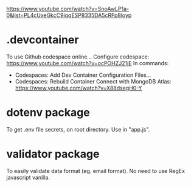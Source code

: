 https://www.youtube.com/watch?v=SnoAwLP1a-0&list=PL4cUxeGkcC9iqqESP8335DA5cRFp8loyp

# .devcontainer
To use Github codespace online... 
Configure codespace: https://www.youtube.com/watch?v=ocPOHZJ21jE
In commands: 
- Codespaces: Add Dev Container Configuration Files...
- Codespaces: Rebuild Container
Connect with MongoDB Atlas: https://www.youtube.com/watch?v=X88dsegH0-Y

# dotenv package
To get .env file secrets, on root directory. 
Use in "app.js".

# validator package
To easily validate data format (eg. email format).
No need to use RegEx javascript vanilla.
